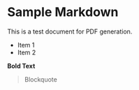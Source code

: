 # Sample Markdown

This is a test document for PDF generation.

- Item 1
- Item 2

**Bold Text**

> Blockquote


